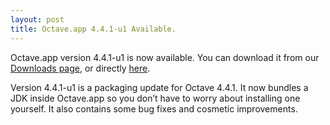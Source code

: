 ```yaml
---
layout: post
title: Octave.app 4.4.1-u1 Available.
---
```


Octave.app version 4.4.1-u1 is now available. You can download it from our [Downloads page](/Downloads.html), or directly [here](https://github.com/octave-app/octave-app/releases/download/v4.4.1-u1/Octave-4.4.1-u1.dmg).

Version 4.4.1-u1 is a packaging update for Octave 4.4.1. It now bundles a JDK inside Octave.app so you don’t have to worry about installing one yourself. It also contains some bug fixes and cosmetic improvements.